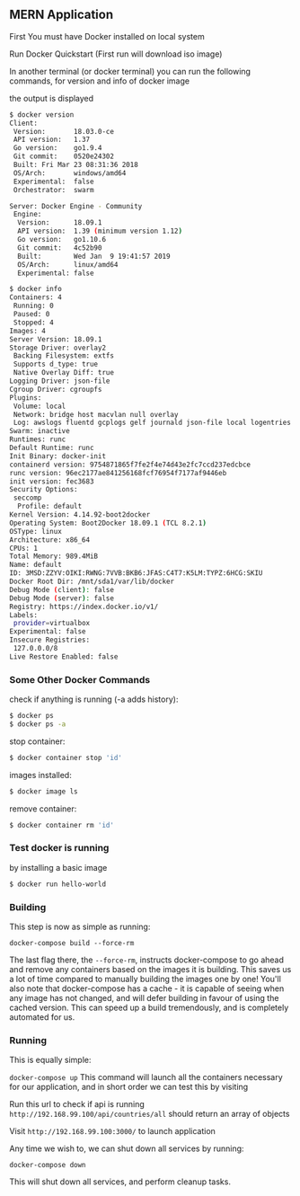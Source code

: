 ## MERN Application

First You must have Docker installed on local system

Run Docker Quickstart (First run will download iso image)

In another terminal (or docker terminal) you can run the following commands, for version and info of docker image

the output is displayed

```sh
$ docker version
Client:
 Version:       18.03.0-ce
 API version:   1.37
 Go version:    go1.9.4
 Git commit:    0520e24302
 Built: Fri Mar 23 08:31:36 2018
 OS/Arch:       windows/amd64
 Experimental:  false
 Orchestrator:  swarm

Server: Docker Engine - Community
 Engine:
  Version:      18.09.1
  API version:  1.39 (minimum version 1.12)
  Go version:   go1.10.6
  Git commit:   4c52b90
  Built:        Wed Jan  9 19:41:57 2019
  OS/Arch:      linux/amd64
  Experimental: false

$ docker info
Containers: 4
 Running: 0
 Paused: 0
 Stopped: 4
Images: 4
Server Version: 18.09.1
Storage Driver: overlay2
 Backing Filesystem: extfs
 Supports d_type: true
 Native Overlay Diff: true
Logging Driver: json-file
Cgroup Driver: cgroupfs
Plugins:
 Volume: local
 Network: bridge host macvlan null overlay
 Log: awslogs fluentd gcplogs gelf journald json-file local logentries splunk syslog
Swarm: inactive
Runtimes: runc
Default Runtime: runc
Init Binary: docker-init
containerd version: 9754871865f7fe2f4e74d43e2fc7ccd237edcbce
runc version: 96ec2177ae841256168fcf76954f7177af9446eb
init version: fec3683
Security Options:
 seccomp
  Profile: default
Kernel Version: 4.14.92-boot2docker
Operating System: Boot2Docker 18.09.1 (TCL 8.2.1)
OSType: linux
Architecture: x86_64
CPUs: 1
Total Memory: 989.4MiB
Name: default
ID: 3MSD:ZZYV:OIKI:RWNG:7VVB:BKB6:JFAS:C4T7:K5LM:TYPZ:6HCG:SKIU
Docker Root Dir: /mnt/sda1/var/lib/docker
Debug Mode (client): false
Debug Mode (server): false
Registry: https://index.docker.io/v1/
Labels:
 provider=virtualbox
Experimental: false
Insecure Registries:
 127.0.0.0/8
Live Restore Enabled: false
```

### Some Other Docker Commands

check if anything is running (-a adds history):
```sh
$ docker ps
$ docker ps -a
```

stop container:
```sh
$ docker container stop 'id'
```

images installed:
```sh
$ docker image ls
```

remove container:
```sh
$ docker container rm 'id'
```

### Test docker is running 
by installing a basic image
```sh
$ docker run hello-world
```
### Building

This step is now as simple as running:

`docker-compose build --force-rm`

The last flag there, the `--force-rm`, instructs docker-compose to go ahead and remove any containers based on the images it is building. This saves us a lot of time compared to manually building the images one by one! You'll also note that docker-compose has a cache - it is capable of seeing when any image has not changed, and will defer building in favour of using the cached version. This can speed up a build tremendously, and is completely automated for us.

### Running

This is equally simple:

`docker-compose up`
This command will launch all the containers necessary for our application, and in short order we can test this by visiting 


Run this url to check if api is running `http://192.168.99.100/api/countries/all`
should return an array of objects

Visit `http://192.168.99.100:3000/` to launch application

Any time we wish to, we can shut down all services by running:

`docker-compose down`

This will shut down all services, and perform cleanup tasks.

